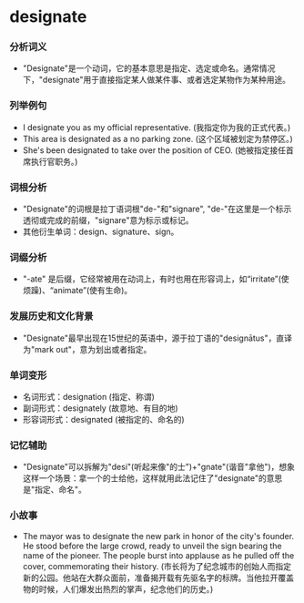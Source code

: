 # designate

### 分析词义

  

*   "Designate"是一个动词，它的基本意思是指定、选定或命名。通常情况下，"designate"用于直接指定某人做某件事、或者选定某物作为某种用途。

  

### 列举例句

  

*   I designate you as my official representative. (我指定你为我的正式代表。)
*   This area is designated as a no parking zone. (这个区域被划定为禁停区。)
*   She's been designated to take over the position of CEO. (她被指定接任首席执行官职务。)

  

### 词根分析

  

*   "Designate"的词根是拉丁语词根"de-"和"signare", "de-"在这里是一个标示透彻或完成的前缀，"signare"意为标示或标记。
*   其他衍生单词：design、signature、sign。

  

### 词缀分析

  

*   "-ate" 是后缀，它经常被用在动词上，有时也用在形容词上，如“irritate”(使烦躁)、“animate”(使有生命)。

  

### 发展历史和文化背景

  

*   "Designate"最早出现在15世纪的英语中，源于拉丁语的"designātus"，直译为"mark out"，意为划出或者指定。

  

### 单词变形

  

*   名词形式：designation (指定、称谓)
*   副词形式：designately (故意地、有目的地)
*   形容词形式：designated (被指定的、命名的)

  

### 记忆辅助

  

*   "Designate"可以拆解为"desi"(听起来像"的士")+"gnate"(谐音"拿他")，想象这样一个场景：拿一个的士给他，这样就用此法记住了"designate"的意思是"指定、命名"。

  

### 小故事

  

*   The mayor was to designate the new park in honor of the city's founder. He stood before the large crowd, ready to unveil the sign bearing the name of the pioneer. The people burst into applause as he pulled off the cover, commemorating their history. (市长将为了纪念城市的创始人而指定新的公园。他站在大群众面前，准备揭开载有先驱名字的标牌。当他拉开覆盖物的时候，人们爆发出热烈的掌声，纪念他们的历史。)
